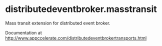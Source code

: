 distributedeventbroker.masstransit
==================================

Mass transit extension for distributed event broker.

Documentation at http://www.appccelerate.com/distributedeventbrokertransports.html
